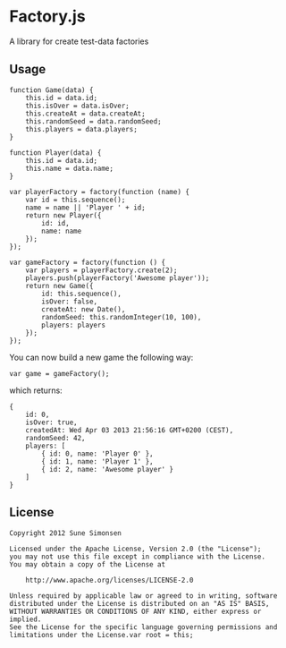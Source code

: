 # Factory.js

A library for create test-data factories

## Usage

    function Game(data) {
        this.id = data.id;
        this.isOver = data.isOver; 
        this.createAt = data.createAt; 
        this.randomSeed = data.randomSeed; 
        this.players = data.players; 
    }

    function Player(data) {
        this.id = data.id; 
        this.name = data.name; 
    }

    var playerFactory = factory(function (name) {
        var id = this.sequence();
        name = name || 'Player ' + id; 
        return new Player({
            id: id,
            name: name
        });
    });

    var gameFactory = factory(function () {
        var players = playerFactory.create(2); 
        players.push(playerFactory('Awesome player'));
        return new Game({
            id: this.sequence(),
            isOver: false,
            createAt: new Date(),
            randomSeed: this.randomInteger(10, 100),
            players: players
        });
    });

You can now build a new game the following way:

    var game = gameFactory();
  
which returns:

    {
        id: 0,
        isOver: true,
        createdAt: Wed Apr 03 2013 21:56:16 GMT+0200 (CEST),
        randomSeed: 42,
        players: [
            { id: 0, name: 'Player 0' },
            { id: 1, name: 'Player 1' },
            { id: 2, name: 'Awesome player' }
        ]
    }

## License

    Copyright 2012 Sune Simonsen

    Licensed under the Apache License, Version 2.0 (the "License");
    you may not use this file except in compliance with the License.
    You may obtain a copy of the License at

        http://www.apache.org/licenses/LICENSE-2.0

    Unless required by applicable law or agreed to in writing, software
    distributed under the License is distributed on an "AS IS" BASIS,
    WITHOUT WARRANTIES OR CONDITIONS OF ANY KIND, either express or implied.
    See the License for the specific language governing permissions and
    limitations under the License.var root = this;
